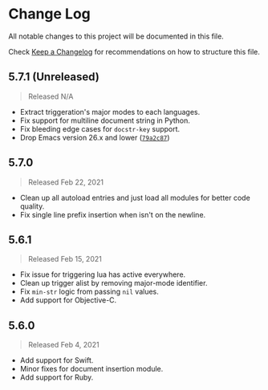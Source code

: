 # Change Log

All notable changes to this project will be documented in this file.

Check [Keep a Changelog](http://keepachangelog.com/) for recommendations on how to structure this file.


## 5.7.1 (Unreleased)
> Released N/A

* Extract triggeration's major modes to each languages.
* Fix support for multiline document string in Python.
* Fix bleeding edge cases for `docstr-key` support.
* Drop Emacs version 26.x and lower ([`79a2c87`](../../commit/79a2c87190a8a2c1e78b41529d9da0fd4fc2bfe1))

## 5.7.0
> Released Feb 22, 2021

* Clean up all autoload entries and just load all modules for better code quality.
* Fix single line prefix insertion when isn't on the newline.

## 5.6.1
> Released Feb 15, 2021

* Fix issue for triggering lua has active everywhere.
* Clean up trigger alist by removing major-mode identifier.
* Fix `min-str` logic from passing `nil` values.
* Add support for Objective-C.

## 5.6.0
> Released Feb 4, 2021

* Add support for Swift.
* Minor fixes for document insertion module.
* Add support for Ruby.
